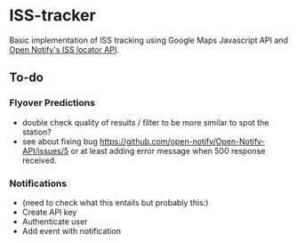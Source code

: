 # ISS-tracker
Basic implementation of ISS tracking using Google Maps Javascript API and [Open Notify's ISS locator API](http://open-notify.org/Open-Notify-API/ISS-Location-Now/).

## To-do

### Flyover Predictions
* double check quality of results / filter to be more similar to spot the station?
* see about fixing bug https://github.com/open-notify/Open-Notify-API/issues/5 or at least adding error message when 500 response received. 

### Notifications
* (need to check what this entails but probably this:)
* Create API key
* Authenticate user
* Add event with notification

